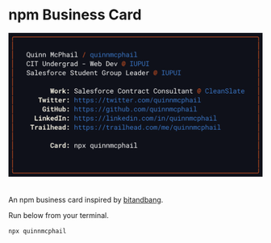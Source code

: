 # npm Business Card

<center><img width="550" style="margin-bottom: 20px;" src="img/card.png" /></center>

An npm business card inspired by [bitandbang](https://twitter.com/bitandbang).

Run below from your terminal.

```bash
npx quinnmcphail
```
